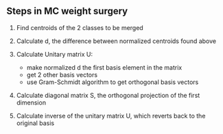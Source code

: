 ## Steps in MC weight surgery

1. Find centroids of the 2 classes to be merged 

2. Calculate d, the difference between normalized centroids found above 

3. Calculate Unitary matrix U: 
    - make normalized d the first basis element in the matrix 
    - get 2 other basis vectors 
    - use Gram-Schmidt algorithm to get orthogonal basis vectors 

4. Calculate diagonal matrix S, the orthogonal projection of the first dimension 

5. Calculate inverse of the unitary matrix U, which reverts back to the original basis 